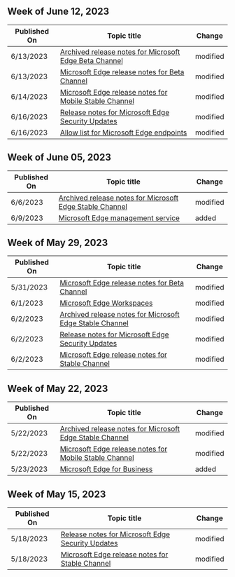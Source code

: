 <!-- This file is generated automatically each week. Changes made to this file will be overwritten.-->



## Week of June 12, 2023


| Published On |Topic title | Change |
|------|------------|--------|
| 6/13/2023 | [Archived release notes for Microsoft Edge Beta Channel](/DeployEdge/microsoft-edge-relnote-archive-beta-channel) | modified |
| 6/13/2023 | [Microsoft Edge release notes for Beta Channel](/DeployEdge/microsoft-edge-relnote-beta-channel) | modified |
| 6/14/2023 | [Microsoft Edge release notes for Mobile Stable Channel](/DeployEdge/microsoft-edge-relnote-mobile-stable-channel) | modified |
| 6/16/2023 | [Release notes for Microsoft Edge Security Updates](/DeployEdge/microsoft-edge-relnotes-security) | modified |
| 6/16/2023 | [Allow list for Microsoft Edge endpoints](/DeployEdge/microsoft-edge-security-endpoints) | modified |


## Week of June 05, 2023


| Published On |Topic title | Change |
|------|------------|--------|
| 6/6/2023 | [Archived release notes for Microsoft Edge Stable Channel](/DeployEdge/microsoft-edge-relnote-archive-stable-channel) | modified |
| 6/9/2023 | [Microsoft Edge management service](/DeployEdge/microsoft-edge-management-service) | added |


## Week of May 29, 2023


| Published On |Topic title | Change |
|------|------------|--------|
| 5/31/2023 | [Microsoft Edge release notes for Beta Channel](/DeployEdge/microsoft-edge-relnote-beta-channel) | modified |
| 6/1/2023 | [Microsoft Edge Workspaces](/DeployEdge/microsoft-edge-workspaces) | modified |
| 6/2/2023 | [Archived release notes for Microsoft Edge Stable Channel](/DeployEdge/microsoft-edge-relnote-archive-stable-channel) | modified |
| 6/2/2023 | [Release notes for Microsoft Edge Security Updates](/DeployEdge/microsoft-edge-relnotes-security) | modified |
| 6/2/2023 | [Microsoft Edge release notes for Stable Channel](/DeployEdge/microsoft-edge-relnote-stable-channel) | modified |


## Week of May 22, 2023


| Published On |Topic title | Change |
|------|------------|--------|
| 5/22/2023 | [Archived release notes for Microsoft Edge Stable Channel](/DeployEdge/microsoft-edge-relnote-archive-mobile-stable-channel) | modified |
| 5/22/2023 | [Microsoft Edge release notes for Mobile Stable Channel](/DeployEdge/microsoft-edge-relnote-mobile-stable-channel) | modified |
| 5/23/2023 | [Microsoft Edge for Business](/DeployEdge/microsoft-edge-for-business) | added |


## Week of May 15, 2023


| Published On |Topic title | Change |
|------|------------|--------|
| 5/18/2023 | [Release notes for Microsoft Edge Security Updates](/DeployEdge/microsoft-edge-relnotes-security) | modified |
| 5/18/2023 | [Microsoft Edge release notes for Stable Channel](/DeployEdge/microsoft-edge-relnote-stable-channel) | modified |
